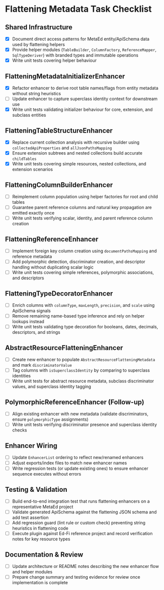 # Flattening Metadata Task Checklist

## Shared Infrastructure
- [x] Document direct access patterns for MetaEd entity/ApiSchema data used by flattening helpers
- [x] Provide helper modules (`TableBuilder`, `ColumnFactory`, `ReferenceMapper`, `SqlTypeDeriver`) with branded types and immutable operations
- [x] Write unit tests covering helper behaviour

## FlatteningMetadataInitializerEnhancer
- [x] Refactor enhancer to derive root table names/flags from entity metadata without string heuristics
- [ ] Update enhancer to capture superclass identity context for downstream use
- [x] Write unit tests validating initializer behaviour for core, extension, and subclass entities

## FlatteningTableStructureEnhancer
- [x] Replace current collection analysis with recursive builder using `collectedApiProperties` and `allJsonPathsMapping`
- [x] Ensure extension subtrees and nested collections build accurate `childTables`
- [x] Write unit tests covering simple resources, nested collections, and extension scenarios

## FlatteningColumnBuilderEnhancer
- [ ] Reimplement column population using helper factories for root and child tables
- [ ] Guarantee parent reference columns and natural key propagation are emitted exactly once
- [ ] Write unit tests verifying scalar, identity, and parent reference column creation

## FlatteningReferenceEnhancer
- [ ] Implement foreign key column creation using `documentPathsMapping` and reference metadata
- [ ] Add polymorphic detection, discriminator creation, and descriptor handling without duplicating scalar logic
- [ ] Write unit tests covering simple references, polymorphic associations, and descriptors

## FlatteningTypeDecoratorEnhancer
- [ ] Enrich columns with `columnType`, `maxLength`, `precision`, and `scale` using ApiSchema signals
- [ ] Remove remaining name-based type inference and rely on helper lookups instead
- [ ] Write unit tests validating type decoration for booleans, dates, decimals, descriptors, and strings

## AbstractResourceFlatteningEnhancer
- [ ] Create new enhancer to populate `AbstractResourceFlatteningMetadata` and mark `discriminatorValue`
- [ ] Tag columns with `isSuperclassIdentity` by comparing to superclass identities
- [ ] Write unit tests for abstract resource metadata, subclass discriminator values, and superclass identity tagging

## PolymorphicReferenceEnhancer (Follow-up)
- [ ] Align existing enhancer with new metadata (validate discriminators, ensure `polymorphicType` assignments)
- [ ] Write unit tests verifying discriminator presence and superclass identity checks

## Enhancer Wiring
- [ ] Update `EnhancerList` ordering to reflect new/renamed enhancers
- [ ] Adjust exports/index files to match new enhancer names
- [ ] Write regression tests (or update existing ones) to ensure enhancer sequence executes without errors

## Testing & Validation
- [ ] Build end-to-end integration test that runs flattening enhancers on a representative MetaEd project
- [ ] Validate generated ApiSchema against the flattening JSON schema and add test assertion
- [ ] Add regression guard (lint rule or custom check) preventing string heuristics in flattening code
- [ ] Execute plugin against Ed-Fi reference project and record verification notes for key resource types

## Documentation & Review
- [ ] Update architecture or README notes describing the new enhancer flow and helper modules
- [ ] Prepare change summary and testing evidence for review once implementation is complete
